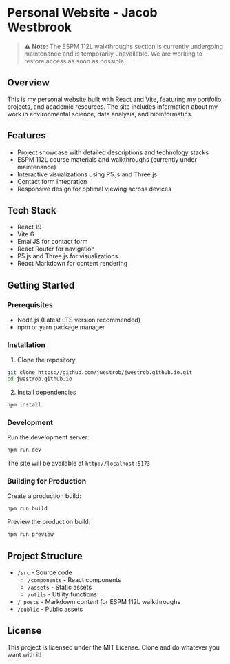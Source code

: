 # Personal Website - Jacob Westbrook

> **⚠️ Note:** The ESPM 112L walkthroughs section is currently undergoing maintenance and is temporarily unavailable. We are working to restore access as soon as possible.

## Overview

This is my personal website built with React and Vite, featuring my portfolio, projects, and academic resources. The site includes information about my work in environmental science, data analysis, and bioinformatics.

## Features

- Project showcase with detailed descriptions and technology stacks
- ESPM 112L course materials and walkthroughs (currently under maintenance)
- Interactive visualizations using P5.js and Three.js
- Contact form integration
- Responsive design for optimal viewing across devices

## Tech Stack

- React 19
- Vite 6
- EmailJS for contact form
- React Router for navigation
- P5.js and Three.js for visualizations
- React Markdown for content rendering

## Getting Started

### Prerequisites

- Node.js (Latest LTS version recommended)
- npm or yarn package manager

### Installation

1. Clone the repository
```bash
git clone https://github.com/jwestrob/jwestrob.github.io.git
cd jwestrob.github.io
```

2. Install dependencies
```bash
npm install
```

### Development

Run the development server:
```bash
npm run dev
```

The site will be available at `http://localhost:5173`

### Building for Production

Create a production build:
```bash
npm run build
```

Preview the production build:
```bash
npm run preview
```

## Project Structure

- `/src` - Source code
  - `/components` - React components
  - `/assets` - Static assets
  - `/utils` - Utility functions
- `/_posts` - Markdown content for ESPM 112L walkthroughs
- `/public` - Public assets

## License

This project is licensed under the MIT License. Clone and do whatever you want with it!
